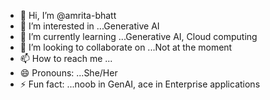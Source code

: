 - 👋 Hi, I’m @amrita-bhatt
- 👀 I’m interested in ...Generative AI 
- 🌱 I’m currently learning ...Generative AI, Cloud computing
- 💞️ I’m looking to collaborate on ...Not at the moment
- 📫 How to reach me ...
- 😄 Pronouns: ...She/Her
- ⚡ Fun fact: ...noob in GenAI, ace in Enterprise applications

<!---
amrita-bhatt/amrita-bhatt is a ✨ special ✨ repository because its `README.md` (this file) appears on your GitHub profile.
You can click the Preview link to take a look at your changes.
--->
